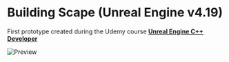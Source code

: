 # Building Scape (Unreal Engine v4.19)


First prototype created during the Udemy course [__Unreal Engine C++ Developer__](https://www.udemy.com/unrealcourse/)


![Preview](https://i.imgur.com/R8zQKF2.jpg)

